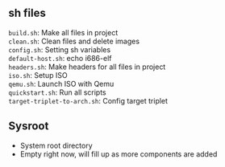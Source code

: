 ## sh files
`build.sh`: Make all files in project    
`clean.sh`: Clean files and delete images    
`config.sh`: Setting sh variables    
`default-host.sh`: echo i686-elf    
`headers.sh`: Make headers for all files in project    
`iso.sh`: Setup ISO    
`qemu.sh`: Launch ISO with Qemu    
`quickstart.sh`: Run all scripts    
`target-triplet-to-arch.sh`: Config target triplet    
## Sysroot    
- System root directory    
- Empty right now, will fill up as more components are added     
